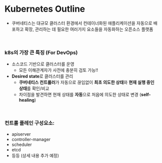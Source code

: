 # Kubernetes Outline

- 쿠버네티스는 대규모 클러스터 환경에서 컨테이너화된 애플리케이션을 자동으로 배포하고 확장, 관리하는 데 필요한 여러가지 요소들을 자동화하는 오픈소스 플랫폼

<br>

### k8s의 가장 큰 특징 (For DevOps)

- 소스코드 기반으로 클러스터를 운영
  - 모든 이해관계자가 사전에 충분히 검토 가능!!
- **Desired state**로 클러스터를 관리
  - **쿠버네티스 컨트롤러**가 자동으로 끊임없이 **최초 의도한 상태**와 **현재 실행 중인 상태**를 확인/비교
  - 차이점을 발견하면 현재 상태를 **자동**으로 처음에 의도한 상태로 변경 (**self-healing**)


<br>

### 컨트롤 플레인 구성요소:

- apiserver
- controller-manager
- scheduler
- etcd
- 등등 (상세 내용 추가 예정)

<br>